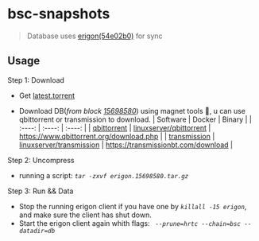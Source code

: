 # bsc-snapshots

> Database uses [erigon(54e02b0)](https://github.com/ledgerwatch/erigon/tree/54e02b0) for sync

## Usage

Step 1: Download

- Get [latest.torrent](https://raw.githubusercontent.com/du5/bsc-snapshots/main/latest.torrent)


- Download DB(*from block [15698580](https://bscscan.com/block/15698580)*) using magnet tools 🧲, u can use qbittorrent or transmission to download.
    | Software | Docker | Binary |
    | :----: | :----: | :----: |
    | [qbittorrent](https://github.com/qbittorrent/qBittorrent) | [linuxserver/qbittorrent](https://hub.docker.com/r/linuxserver/qbittorrent) | https://www.qbittorrent.org/download.php |
    | [transmission](https://github.com/transmission/transmission) | [linuxserver/transmission](https://hub.docker.com/r/linuxserver/transmission) | https://transmissionbt.com/download |

Step 2: Uncompress

- running a script: *`tar -zxvf erigon.15698580.tar.gz`*

Step 3: Run && Data

- Stop the running erigon client if you have one by *`killall -15 erigon`*, and make sure the client has shut down.
- Start the erigon client again whith flags: *` --prune=hrtc --chain=bsc --datadir=db`*